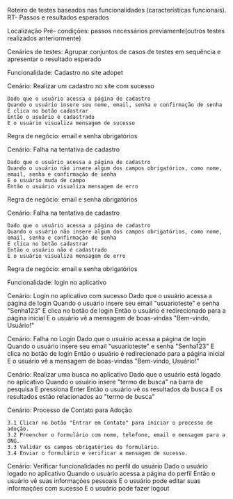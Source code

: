 Roteiro de testes baseados nas funcionalidades (características funcionais).
RT- Passos e resultados esperados

Localização
Pré- condições: passos necessários previamente(outros testes realizados anteriormente)

Cenários de testes: Agrupar conjuntos de casos de testes em sequência e apresentar o resultado esperado

Funcionalidade: Cadastro no site adopet

  Cenário: Realizar um cadastro no site com sucesso

    Dado que o usuário acessa a página de cadastro
    Quando o usuário insere seu nome, email, senha e confirmação de senha 
    E clica no botão cadastrar
    Então o usuário é cadastrado 
    E o usuário visualiza mensagem de sucesso

 Regra de negócio: email e senha obrigatórios


 Cenário: Falha na tentativa de cadastro

    Dado que o usuário acessa a página de cadastro
    Quando o usuário não insere algum dos campos obrigatórios, como nome, email, senha e confirmação de senha
    E o usuário muda de campo
    Então o usuário visualiza mensagem de erro
    
 Regra de negócio: email e senha obrigatórios


  Cenário: Falha na tentativa de cadastro

    Dado que o usuário acessa a página de cadastro
    Quando o usuário não insere algum dos campos obrigatórios, como nome, email, senha e confirmação de senha
    E clica no botão cadastrar
    Então o usuário não é cadastrado 
    E o usuário visualiza mensagem de erro

 Regra de negócio: email e senha obrigatórios

Funcionalidade: login no aplicativo

  Cenário: Login no aplicativo com sucesso
    Dado que o usuário acessa a página de login
    Quando o usuário insere seu email "usuarioteste" e senha "Senha123"
    E clica no botão de login
    Então o usuário é redirecionado para a página inicial
    E o usuário vê a mensagem de boas-vindas "Bem-vindo, Usuário!"

  Cenário: Falha no Login 
    Dado que o usuário acessa a página de login
    Quando o usuário insere seu email "usuarioteste" e senha "Senha123"
    E clica no botão de login
    Então o usuário é redirecionado para a página inicial
    E o usuário vê a mensagem de boas-vindas "Bem-vindo, Usuário!"

  Cenário: Realizar uma busca no aplicativo
    Dado que o usuário está logado no aplicativo
    Quando o usuário insere "termo de busca" na barra de pesquisa
    E pressiona Enter
    Então o usuário vê os resultados da busca
    E os resultados estão relacionados ao "termo de busca"

  Cenário: Processo de Contato para Adoção

    3.1 Clicar no botão "Entrar em Contato" para iniciar o processo de adoção.
    3.2 Preencher o formulário com nome, telefone, email e mensagem para a ONG.
    3.3 Validar os campos obrigatórios do formulário.
    3.4 Enviar o formulário e verificar a mensagem de sucesso.

  
  Cenário: Verificar funcionalidades no perfil do usuário
    Dado o usuário logado no aplicativo
    Quando o usuário acessa a página do perfil
    Então o usuário vê suas informações pessoais
    E o usuário pode editar suas informações com sucesso
    E o usuário pode fazer logout

